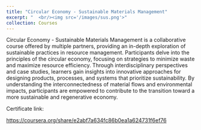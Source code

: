 ```yaml
---
title: "Circular Economy - Sustainable Materials Management"
excerpt: "  <br/><img src='/images/sus.png'>"
collection: Courses
---
```



 Circular Economy - Sustainable Materials Management is a collaborative course offered by multiple partners, providing an in-depth exploration of sustainable practices in resource management. Participants delve into the principles of the circular economy, focusing on strategies to minimize waste and maximize resource efficiency. Through interdisciplinary perspectives and case studies, learners gain insights into innovative approaches for designing products, processes, and systems that prioritize sustainability. By understanding the interconnectedness of material flows and environmental impacts, participants are empowered to contribute to the transition toward a more sustainable and regenerative economy.

 
Certificate link:

https://coursera.org/share/e2abf7a634fc86b0ea1a624731f6ef76
